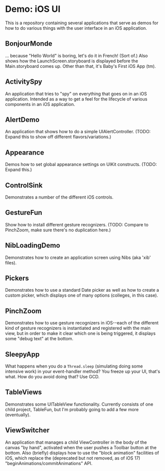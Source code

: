 # Demo: iOS UI
This is a repository containing several applications that serve as demos for how to do various things with the user interface in an iOS application.

## BonjourMonde
... because "Hello World" is boring, let's do it in French! (Sort of.) Also shows how the LaunchScreen.storyboard is displayed before the Main.storyboard comes up. Other than that, it's Baby's First iOS App (tm).

## ActivitySpy
An application that tries to "spy" on everything that goes on in an iOS application. Intended as a way to get a feel for the lifecycle of various components in an iOS application.

## AlertDemo
An application that shows how to do a simple UIAlertController. (TODO: Expand this to show off different flavors/variations.)

## Appearance
Demos how to set global appearance settings on UIKit constructs. (TODO: Expand this.)

## ControlSink
Demonstrates a number of the different iOS controls.

## GestureFun
Show how to install different gesture recognizers. (TODO: Compare to PinchZoom, make sure there's no duplication here.)

## NibLoadingDemo
Demonstrates how to create an application screen using Nibs (aka 'xib' files).

## Pickers
Demonstrates how to use a standard Date picker as well as how to create a custom picker, which displays one of many options (colleges, in this case).

## PinchZoom
Demonstrates how to use gesture recognizers in iOS--each of the different kind of gesture recognizers is instantiated and registered with the main view, but in order to make it clear which one is being triggered, it displays some "debug text" at the bottom.

## SleepyApp
What happens when you do a `Thread.sleep` (simulating doing some intensive work) in your event-handler method? You freeze up your UI, that's what. How do you avoid doing that? Use GCD.

## TableViews
Demonstrates some UITableView functionality. Currently consists of one child project, TableFun, but I'm probably going to add a few more (eventually).

## ViewSwitcher
An application that manages a child ViewController in the body of the canvas "by hand", activated when the user pushes a Toolbar button at the bottom. Also (briefly) displays how to use the "block animation" facilities of iOS, which replace the (deprecated but not removed, as of iOS 17) "beginAnimations/commitAnimations" API.
